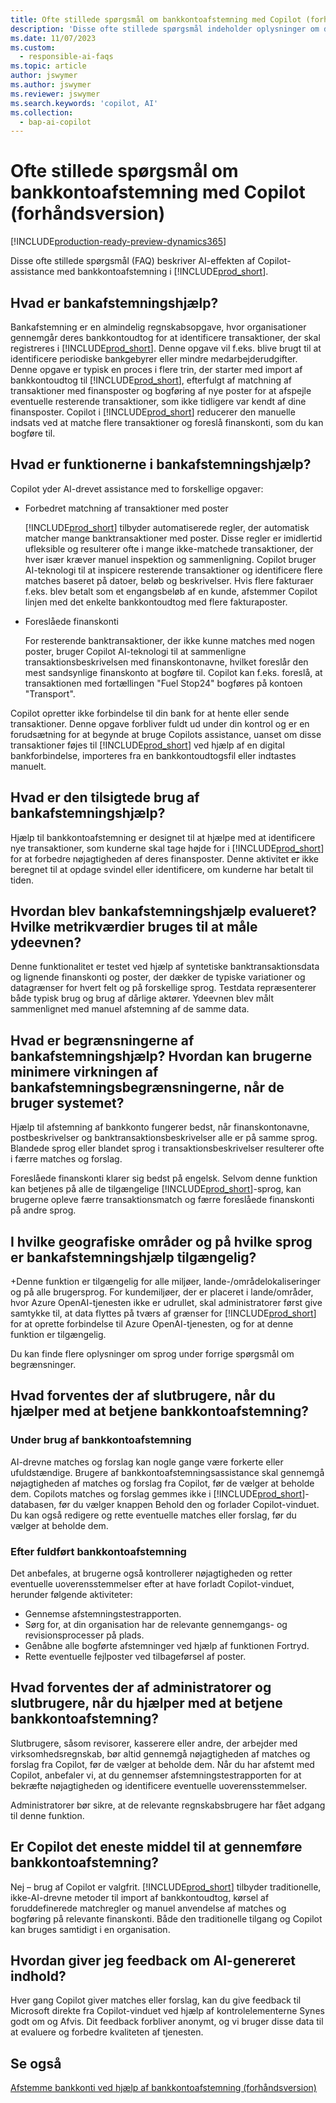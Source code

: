 ```yaml
---
title: Ofte stillede spørgsmål om bankkontoafstemning med Copilot (forhåndsversion)
description: 'Disse ofte stillede spørgsmål indeholder oplysninger om den AI-teknologi, der bruges til at afstemme bankkonti og kontoudtog Business Central. De indeholder vigtige overvejelser og detaljer om, hvordan AI bruges, hvordan det blev testet og evalueret, og eventuelle specifikke begrænsninger.'
ms.date: 11/07/2023
ms.custom:
  - responsible-ai-faqs
ms.topic: article
author: jswymer
ms.author: jswymer
ms.reviewer: jswymer
ms.search.keywords: 'copilot, AI'
ms.collection:
  - bap-ai-copilot
---
```


# Ofte stillede spørgsmål om bankkontoafstemning med Copilot (forhåndsversion)

[!INCLUDE[production-ready-preview-dynamics365](includes/production-ready-preview-dynamics365.md)]

Disse ofte stillede spørgsmål (FAQ) beskriver AI-effekten af Copilot-assistance med bankkontoafstemning i [!INCLUDE[prod_short](includes/prod_short.md)]. 

## Hvad er bankafstemningshjælp?

Bankafstemning er en almindelig regnskabsopgave, hvor organisationer gennemgår deres bankkontoudtog for at identificere transaktioner, der skal registreres i [!INCLUDE[prod_short](includes/prod_short.md)]. Denne opgave vil f.eks. blive brugt til at identificere periodiske bankgebyrer eller mindre medarbejderudgifter. Denne opgave er typisk en proces i flere trin, der starter med import af bankkontoudtog til [!INCLUDE[prod_short](includes/prod_short.md)], efterfulgt af matchning af transaktioner med finansposter og bogføring af nye poster for at afspejle eventuelle resterende transaktioner, som ikke tidligere var kendt af dine finansposter. Copilot i [!INCLUDE[prod_short](includes/prod_short.md)] reducerer den manuelle indsats ved at matche flere transaktioner og foreslå finanskonti, som du kan bogføre til. 

## Hvad er funktionerne i bankafstemningshjælp?

Copilot yder AI-drevet assistance med to forskellige opgaver: 

- Forbedret matchning af transaktioner med poster 

   [!INCLUDE[prod_short](includes/prod_short.md)] tilbyder automatiserede regler, der automatisk matcher mange banktransaktioner med poster. Disse regler er imidlertid ufleksible og resulterer ofte i mange ikke-matchede transaktioner, der hver især kræver manuel inspektion og sammenligning. Copilot bruger AI-teknologi til at inspicere resterende transaktioner og identificere flere matches baseret på datoer, beløb og beskrivelser. Hvis flere fakturaer f.eks. blev betalt som et engangsbeløb af en kunde, afstemmer Copilot linjen med det enkelte bankkontoudtog med flere fakturaposter. 
 
- Foreslåede finanskonti 

   For resterende banktransaktioner, der ikke kunne matches med nogen poster, bruger Copilot AI-teknologi til at sammenligne transaktionsbeskrivelsen med finanskontonavne, hvilket foreslår den mest sandsynlige finanskonto at bogføre til. Copilot kan f.eks. foreslå, at transaktionen med fortællingen "Fuel Stop24" bogføres på kontoen "Transport". 

Copilot opretter ikke forbindelse til din bank for at hente eller sende transaktioner. Denne opgave forbliver fuldt ud under din kontrol og er en forudsætning for at begynde at bruge Copilots assistance, uanset om disse transaktioner føjes til [!INCLUDE[prod_short](includes/prod_short.md)] ved hjælp af en digital bankforbindelse, importeres fra en bankkontoudtogsfil eller indtastes manuelt. 

## Hvad er den tilsigtede brug af bankafstemningshjælp?

Hjælp til bankkontoafstemning er designet til at hjælpe med at identificere nye transaktioner, som kunderne skal tage højde for i [!INCLUDE[prod_short](includes/prod_short.md)] for at forbedre nøjagtigheden af deres finansposter. Denne aktivitet er ikke beregnet til at opdage svindel eller identificere, om kunderne har betalt til tiden.   

## Hvordan blev bankafstemningshjælp evalueret? Hvilke metrikværdier bruges til at måle ydeevnen?

Denne funktionalitet er testet ved hjælp af syntetiske banktransaktionsdata og lignende finanskonti og poster, der dækker de typiske variationer og datagrænser for hvert felt og på forskellige sprog. Testdata repræsenterer både typisk brug og brug af dårlige aktører. Ydeevnen blev målt sammenlignet med manuel afstemning af de samme data. 

## Hvad er begrænsningerne af bankafstemningshjælp? Hvordan kan brugerne minimere virkningen af bankafstemningsbegrænsningerne, når de bruger systemet?

Hjælp til afstemning af bankkonto fungerer bedst, når finanskontonavne, postbeskrivelser og banktransaktionsbeskrivelser alle er på samme sprog. Blandede sprog eller blandet sprog i transaktionsbeskrivelser resulterer ofte i færre matches og forslag. 

Foreslåede finanskonti klarer sig bedst på engelsk. Selvom denne funktion kan betjenes på alle de tilgængelige [!INCLUDE[prod_short](includes/prod_short.md)]-sprog, kan brugerne opleve færre transaktionsmatch og færre foreslåede finanskonti på andre sprog. 
<!--

## What operational factors and settings allow for effective and responsible use of the feature?


-->
## I hvilke geografiske områder og på hvilke sprog er bankafstemningshjælp tilgængelig? 

+Denne funktion er tilgængelig for alle miljøer, lande-/områdelokaliseringer og på alle brugersprog. For kundemiljøer, der er placeret i lande/områder, hvor Azure OpenAI-tjenesten ikke er udrullet, skal administratorer først give samtykke til, at data flyttes på tværs af grænser for [!INCLUDE[prod_short](includes/prod_short.md)] for at oprette forbindelse til Azure OpenAI-tjenesten, og for at denne funktion er tilgængelig. 

Du kan finde flere oplysninger om sprog under forrige spørgsmål om begrænsninger.  

## Hvad forventes der af slutbrugere, når du hjælper med at betjene bankkontoafstemning? 

### Under brug af bankkontoafstemning 

AI-drevne matches og forslag kan nogle gange være forkerte eller ufuldstændige. Brugere af bankkontoafstemningsassistance skal gennemgå nøjagtigheden af matches og forslag fra Copilot, før de vælger at beholde dem. Copilots matches og forslag gemmes ikke i [!INCLUDE[prod_short](includes/prod_short.md)]-databasen, før du vælger knappen Behold den og forlader Copilot-vinduet. Du kan også redigere og rette eventuelle matches eller forslag, før du vælger at beholde dem. 

### Efter fuldført bankkontoafstemning 

Det anbefales, at brugerne også kontrollerer nøjagtigheden og retter eventuelle uoverensstemmelser efter at have forladt Copilot-vinduet, herunder følgende aktiviteter: 

- Gennemse afstemningstestrapporten. 
- Sørg for, at din organisation har de relevante gennemgangs- og revisionsprocesser på plads. 
- Genåbne alle bogførte afstemninger ved hjælp af funktionen Fortryd. 
- Rette eventuelle fejlposter ved tilbageførsel af poster. 

## Hvad forventes der af administratorer og slutbrugere, når du hjælper med at betjene bankkontoafstemning? 

Slutbrugere, såsom revisorer, kasserere eller andre, der arbejder med virksomhedsregnskab, bør altid gennemgå nøjagtigheden af matches og forslag fra Copilot, før de vælger at beholde dem. Når du har afstemt med Copilot, anbefaler vi, at du gennemser afstemningstestrapporten for at bekræfte nøjagtigheden og identificere eventuelle uoverensstemmelser. 

Administratorer bør sikre, at de relevante regnskabsbrugere har fået adgang til denne funktion. 

## Er Copilot det eneste middel til at gennemføre bankkontoafstemning? 

Nej – brug af Copilot er valgfrit. [!INCLUDE[prod_short](includes/prod_short.md)] tilbyder traditionelle, ikke-AI-drevne metoder til import af bankkontoudtog, kørsel af foruddefinerede matchregler og manuel anvendelse af matches og bogføring på relevante finanskonti. Både den traditionelle tilgang og Copilot kan bruges samtidigt i en organisation. 

## Hvordan giver jeg feedback om AI-genereret indhold?

Hver gang Copilot giver matches eller forslag, kan du give feedback til Microsoft direkte fra Copilot-vinduet ved hjælp af kontrolelementerne Synes godt om og Afvis. Dit feedback forbliver anonymt, og vi bruger disse data til at evaluere og forbedre kvaliteten af tjenesten.


## Se også

[Afstemme bankkonti ved hjælp af bankkontoafstemning (forhåndsversion)](bank-reconciliation-with-copilot.md)
